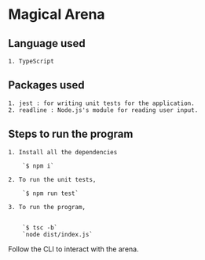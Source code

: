 # Magical Arena

## Language used

    1. TypeScript

## Packages used

    1. jest : for writing unit tests for the application.
    2. readline : Node.js's module for reading user input.

## Steps to run the program

    1. Install all the dependencies

        `$ npm i`
    
    2. To run the unit tests, 

        `$ npm run test`
    
    3. To run the program,


        `$ tsc -b`
        `node dist/index.js`

Follow the CLI to interact with the arena.
